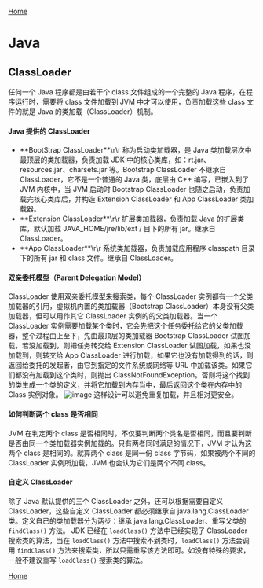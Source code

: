 [Home](../../README.md)

# Java

## ClassLoader
任何一个 Java 程序都是由若干个 class 文件组成的一个完整的 Java 程序，在程序运行时，需要将 class 文件加载到 JVM 中才可以使用，负责加载这些 class 文件的就是 Java 的类加载（ClassLoader）机制。

#### Java 提供的 ClassLoader
- **BootStrap ClassLoader\*\*\r\r
称为启动类加载器，是 Java 类加载层次中最顶层的类加载器，负责加载 JDK 中的核心类库，如：rt.jar、resources.jar、charsets.jar 等。Bootstrap ClassLoader 不继承自 ClassLoader，它不是一个普通的 Java 类，底层由 C++ 编写，已嵌入到了 JVM 内核中，当 JVM 启动时 Bootstrap ClassLoader 也随之启动，负责加载完核心类库后，并构造 Extension ClassLoader 和 App ClassLoader 类加载器。
- **Extension ClassLoader\*\*\r\r
扩展类加载器，负责加载 Java 的扩展类库，默认加载 JAVA_HOME/jre/lib/ext / 目下的所有 jar。继承自 ClassLoader。
- **App ClassLoader\*\*\r\r
系统类加载器，负责加载应用程序 classpath 目录下的所有 jar 和 class 文件。继承自 ClassLoader。

#### 双亲委托模型（Parent Delegation Model）
ClassLoader 使用双亲委托模型来搜索类，每个 ClassLoader 实例都有一个父类加载器的引用，虚拟机内置的类加载器（Bootstrap ClassLoader）本身没有父类加载器，但可以用作其它 ClassLoader 实例的的父类加载器。当一个 ClassLoader 实例需要加载某个类时，它会先把这个任务委托给它的父类加载器，整个过程由上至下，先由最顶层的类加载器 Bootstrap ClassLoader 试图加载，若没加载到，则把任务转交给 Extension ClassLoader 试图加载，如果也没加载到，则转交给 App ClassLoader 进行加载，如果它也没有加载得到的话，则返回给委托的发起者，由它到指定的文件系统或网络等 URL 中加载该类。如果它们都没有加载到这个类时，则抛出 ClassNotFoundException。否则将这个找到的类生成一个类的定义，并将它加载到内存当中，最后返回这个类在内存中的 Class 实例对象。
![image](https://user-images.githubusercontent.com/8423120/46191908-d20ede80-c32b-11e8-8686-456cd17289f5.png)
这样设计可以避免重复加载，并且相对更安全。

#### 如何判断两个 class 是否相同
JVM 在判定两个 class 是否相同时，不仅要判断两个类名是否相同，而且要判断是否由同一个类加载器实例加载的。只有两者同时满足的情况下，JVM 才认为这两个 class 是相同的。就算两个 class 是同一份 class 字节码，如果被两个不同的 ClassLoader 实例所加载，JVM 也会认为它们是两个不同 class。

#### 自定义 ClassLoader
除了 Java 默认提供的三个 ClassLoader 之外，还可以根据需要自定义 ClassLoader，这些自定义 ClassLoader 都必须继承自 java.lang.ClassLoader 类。定义自已的类加载器分为两步：继承 java.lang.ClassLoader、重写父类的 `findClass()` 方法。
JDK 已经在 `loadClass()` 方法中已经实现了 ClassLoader 搜索类的算法，当在 `loadClass()` 方法中搜索不到类时，`loadClass()` 方法会调用 `findClass()` 方法来搜索类，所以只需重写该方法即可。如没有特殊的要求，一般不建议重写 `loadClass()` 搜索类的算法。


[Home](../../README.md)